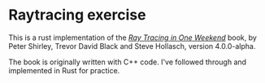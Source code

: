# Raytracing exercise

This is a rust implementation of the [_Ray Tracing in One Weekend_](https://raytracing.github.io/books/RayTracingInOneWeekend.html) book, by Peter Shirley, Trevor David Black and Steve Hollasch, version 4.0.0-alpha.

The book is originally written with C++ code. I've followed through and implemented in Rust for practice.
